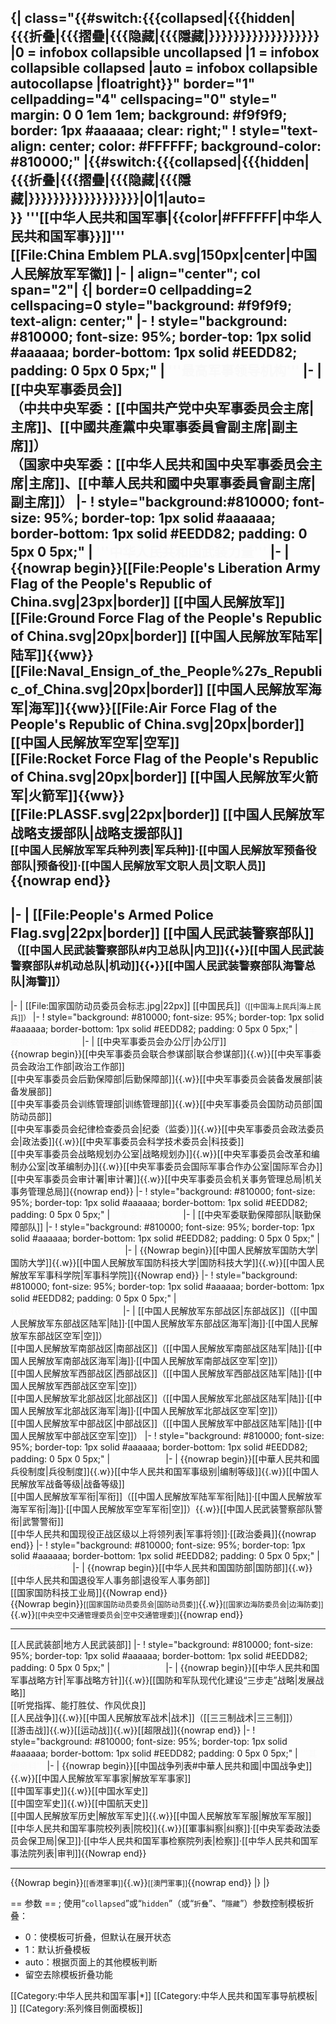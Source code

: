 {| class="{{#switch:{{{collapsed|{{{hidden|{{{折叠|{{{摺疊|{{{隐藏|{{{隱藏|}}}}}}}}}}}}}}}}}} |0 = infobox collapsible uncollapsed |1 = infobox collapsible collapsed |auto = infobox collapsible autocollapse |floatright}}" border="1" cellpadding="4" cellspacing="0" style=" margin: 0 0 1em 1em; background: #f9f9f9; border: 1px #aaaaaa; clear: right;" 
! style="text-align: center; color: #FFFFFF; background-color: #810000;" |{{#switch:{{{collapsed|{{{hidden|{{{折叠|{{{摺疊|{{{隐藏|{{{隱藏|}}}}}}}}}}}}}}}}}}|0|1|auto=<br />}} '''[[中华人民共和国军事|{{color|#FFFFFF|中华人民共和国军事}}]]'''<br />[[File:China Emblem PLA.svg|150px|center|中国人民解放军军徽]]
|-
| align="center"; col span="2"|
{| border=0 cellpadding=2 cellspacing=0 style="background: #f9f9f9; text-align: center;"
|-
! style="background: #810000; font-size: 95%; border-top: 1px solid #aaaaaa; border-bottom: 1px solid #EEDD82; padding: 0 5px 0 5px;" | <span style="color:#f9f9f9;">'''最高军事领导机构'''</span>
|-
| [[中央军事委员会]]<br />（中共中央军委：[[中国共产党中央军事委员会主席|主席]]、[[中國共產黨中央軍事委員會副主席|副主席]]）<br />（国家中央军委：[[中华人民共和国中央军事委员会主席|主席]]、[[中華人民共和國中央軍事委員會副主席|副主席]]）
|-
! style="background:#810000; font-size: 95%; border-top: 1px solid #aaaaaa; border-bottom: 1px solid #EEDD82; padding: 0 5px 0 5px;" | <span style="color:#f9f9f9;">'''中华人民共和国武装力量'''</span>
|-
| {{nowrap begin}}[[File:People's Liberation Army Flag of the People's Republic of China.svg|23px|border]] [[中国人民解放军]]<br />
[[File:Ground Force Flag of the People's Republic of China.svg|20px|border]] [[中国人民解放军陆军|陆军]]{{ww}}[[File:Naval_Ensign_of_the_People%27s_Republic_of_China.svg|20px|border]] [[中国人民解放军海军|海军]]{{ww}}[[File:Air Force Flag of the People's Republic of China.svg|20px|border]] [[中国人民解放军空军|空军]]<br />
[[File:Rocket Force Flag of the People's Republic of China.svg|20px|border]] [[中国人民解放军火箭军|火箭军]]{{ww}}[[File:PLASSF.svg|22px|border]] [[中国人民解放军战略支援部队|战略支援部队]]<br />
<small>[[中国人民解放军军兵种列表|军兵种]]·[[中国人民解放军预备役部队|预备役]]·[[中国人民解放军文职人员|文职人员]]</small>
{{nowrap end}}
----
|-
| [[File:People's Armed Police Flag.svg|22px|border]] [[中国人民武装警察部队]]<br><small>（[[中国人民武装警察部队#内卫总队|内卫]]{{•}}[[中国人民武装警察部队#机动总队|机动]]{{•}}[[中国人民武装警察部队海警总队|海警]]）</small>
----
|-
| [[File:国家国防动员委员会标志.jpg|22px]] [[中国民兵]]<small>（[[中国海上民兵|海上民兵]]）</small>
|-
! style="background: #810000; font-size: 95%; border-top: 1px solid #aaaaaa; border-bottom: 1px solid #EEDD82; padding: 0 5px 0 5px;" | <span style="color:#f9f9f9;">'''军委机关职能部门'''</span>
|-
| [[中央军事委员会办公厅|办公厅]]<br />{{nowrap begin}}[[中央军事委员会联合参谋部|联合参谋部]]{{.w}}[[中央军事委员会政治工作部|政治工作部]]<br />[[中央军事委员会后勤保障部|后勤保障部]]{{.w}}[[中央军事委员会装备发展部|装备发展部]]<br />[[中央军事委员会训练管理部|训练管理部]]{{.w}}[[中央军事委员会国防动员部|国防动员部]]<br />[[中央军事委员会纪律检查委员会|纪委（监委）]]{{.w}}[[中央军事委员会政法委员会|政法委]]{{.w}}[[中央军事委员会科学技术委员会|科技委]]<br />[[中央军事委员会战略规划办公室|战略规划办]]{{.w}}[[中央军事委员会改革和编制办公室|改革编制办]]{{.w}}[[中央军事委员会国际军事合作办公室|国际军合办]]<br />[[中央军事委员会审计署|审计署]]{{.w}}[[中央军事委员会机关事务管理总局|机关事务管理总局]]{{nowrap end}}
|-
! style="background: #810000; font-size: 95%; border-top: 1px solid #aaaaaa; border-bottom: 1px solid #EEDD82; padding: 0 5px 0 5px;" | <span style="color:#f9f9f9;">'''军委直属部队'''</span>
|-
| [[中央军委联勤保障部队|联勤保障部队]]
|-
! style="background: #810000; font-size: 95%; border-top: 1px solid #aaaaaa; border-bottom: 1px solid #EEDD82; padding: 0 5px 0 5px;" | <span style="color:#f9f9f9;">'''军委直属院校和科研机构'''</span>
|-
| {{Nowrap begin}}[[中国人民解放军国防大学|国防大学]]{{.w}}[[中国人民解放军国防科技大学|国防科技大学]]{{.w}}[[中国人民解放军军事科学院|军事科学院]]{{Nowrap end}}
|-
! style="background: #810000; font-size: 95%; border-top: 1px solid #aaaaaa; border-bottom: 1px solid #EEDD82; padding: 0 5px 0 5px;" | <span style="color:#f9f9f9;">'''五大[[中国人民解放军战区|{{color|#FFFFFF|戰區}}]]'''</span>
|-
| [[中国人民解放军东部战区|东部战区]]（[[中国人民解放军东部战区陆军|陆]]·[[中国人民解放军东部战区海军|海]]·[[中国人民解放军东部战区空军|空]]）<br />[[中国人民解放军南部战区|南部战区]]（[[中国人民解放军南部战区陆军|陆]]·[[中国人民解放军南部战区海军|海]]·[[中国人民解放军南部战区空军|空]]）<br />[[中国人民解放军西部战区|西部战区]]（[[中国人民解放军西部战区陆军|陆]]·[[中国人民解放军西部战区空军|空]]）<br /> [[中国人民解放军北部战区|北部战区]]（[[中国人民解放军北部战区陆军|陆]]·[[中国人民解放军北部战区海军|海]]·[[中国人民解放军北部战区空军|空]]）<br />[[中国人民解放军中部战区|中部战区]]（[[中国人民解放军中部战区陆军|陆]]·[[中国人民解放军中部战区空军|空]]）
|-
! style="background: #810000; font-size: 95%; border-top: 1px solid #aaaaaa; border-bottom: 1px solid #EEDD82; padding: 0 5px 0 5px;" | <span style="color:#f9f9f9;">'''军事制度'''</span>
|-
| {{nowrap begin}}[[中華人民共和國兵役制度|兵役制度]]{{.w}}[[中华人民共和国军事级别|编制等级]]{{.w}}[[中国人民解放军战备等级|战备等级]]<br />[[中国人民解放军军衔|军衔]]（[[中国人民解放军陆军军衔|陆]]·[[中国人民解放军海军军衔|海]]·[[中国人民解放军空军军衔|空]]）{{.w}}[[中国人民武装警察部队警衔|武警警衔]]<br>[[中华人民共和国现役正战区级以上将领列表|军事将领]]·[[政治委員]]{{nowrap end}}
|-
! style="background: #810000; font-size: 95%; border-top: 1px solid #aaaaaa; border-bottom: 1px solid #EEDD82; padding: 0 5px 0 5px;" | <span style="color:#f9f9f9;">'''国务院系统'''</span>
|-
| {{nowrap begin}}[[中华人民共和国国防部|国防部]]{{.w}}[[中华人民共和国退役军人事务部|退役军人事务部]]<br />[[国家国防科技工业局]]{{Nowrap end}}<br />{{Nowrap begin}}<small>[[国家国防动员委员会|国防动员委]]</small>{{.w}}<small>[[国家边海防委员会|边海防委]]</small>{{.w}}<small>[[中央空中交通管理委员会|空中交通管理委]]</small>{{nowrap end}}<hr />[[人民武装部|地方人民武装部]]
|-
! style="background: #810000; font-size: 95%; border-top: 1px solid #aaaaaa; border-bottom: 1px solid #EEDD82; padding: 0 5px 0 5px;" | <span style="color:#f9f9f9;">'''军事思想'''</span>
|-
| {{nowrap begin}}[[中华人民共和国军事战略方针|军事战略方针]]{{.w}}[[国防和军队现代化建设“三步走”战略|发展战略]]<br />[[听党指挥、能打胜仗、作风优良]]<br />[[人民战争]]{{.w}}[[中国人民解放军战术|战术]]（[[三三制战术|三三制]]）<br />[[游击战]]{{.w}}[[运动战]]{{.w}}[[超限战]]{{nowrap end}}
|-
! style="background: #810000; font-size: 95%; border-top: 1px solid #aaaaaa; border-bottom: 1px solid #EEDD82; padding: 0 5px 0 5px;" | <span style="color:#f9f9f9;">'''其他资料'''</span>
|-
| {{nowrap begin}}[[中国战争列表#中華人民共和國|中国战争史]]{{.w}}[[中国人民解放军军事家|解放军军事家]]<br />
[[中国军事史]]{{.w}}[[中国水军史]]<br />
[[中国空军史]]{{.w}}[[中国航天史]]<br />
[[中国人民解放军历史|解放军军史]]{{.w}}[[中国人民解放军军服|解放军军服]]<br />
[[中华人民共和国军事院校列表|院校]]{{.w}}[[軍事糾察|纠察]]·[[中央军委政法委员会保卫局|保卫]]·[[中华人民共和国军事检察院列表|检察]]·[[中华人民共和国军事法院列表|审判]]{{Nowrap end}}<hr />
{{Nowrap begin}}<small>[[香港軍事]]</small>{{.w}}<small>[[澳門軍事]]</small>{{nowrap end}}
|}
|}<noinclude>

== 参数 ==
; 使用“<code>collapsed</code>”或“<code>hidden</code>”（或“<code>折叠</code>”、“<code>隱藏</code>”）参数控制模板折叠：
* 0：使模板可折叠，但默认在展开状态
* 1：默认折叠模板
* auto：根据页面上的其他模板判断
* 留空去除模板折叠功能

[[Category:中华人民共和国军事|*]]
[[Category:中华人民共和国军事导航模板| ]]
[[Category:系列條目側面模板]]
</noinclude>